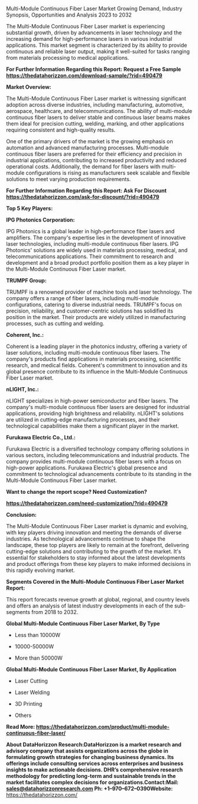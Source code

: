 Multi-Module Continuous Fiber Laser Market Growing Demand, Industry
Synopsis, Opportunities and Analysis 2023 to 2032

The Multi-Module Continuous Fiber Laser market is experiencing
substantial growth, driven by advancements in laser technology and the
increasing demand for high-performance lasers in various industrial
applications. This market segment is characterized by its ability to
provide continuous and reliable laser output, making it well-suited for
tasks ranging from materials processing to medical applications.

**For Further Information Regarding this Report: Request a Free Sample
<https://thedatahorizzon.com/download-sample/?rid=490479>**

**Market Overview:**

The Multi-Module Continuous Fiber Laser market is witnessing significant
adoption across diverse industries, including manufacturing, automotive,
aerospace, healthcare, and telecommunications. The ability of
multi-module continuous fiber lasers to deliver stable and continuous
laser beams makes them ideal for precision cutting, welding, marking,
and other applications requiring consistent and high-quality results.

One of the primary drivers of the market is the growing emphasis on
automation and advanced manufacturing processes. Multi-module continuous
fiber lasers are preferred for their efficiency and precision in
industrial applications, contributing to increased productivity and
reduced operational costs. Additionally, the demand for fiber lasers
with multi-module configurations is rising as manufacturers seek
scalable and flexible solutions to meet varying production requirements.

**For Further Information Regarding this Report: Ask For Discount
<https://thedatahorizzon.com/ask-for-discount/?rid=490479>**

**Top 5 Key Players:**

**IPG Photonics Corporation:**

IPG Photonics is a global leader in high-performance fiber lasers and
amplifiers. The company's expertise lies in the development of
innovative laser technologies, including multi-module continuous fiber
lasers. IPG Photonics' solutions are widely used in materials
processing, medical, and telecommunications applications. Their
commitment to research and development and a broad product portfolio
position them as a key player in the Multi-Module Continuous Fiber Laser
market.

**TRUMPF Group:**

TRUMPF is a renowned provider of machine tools and laser technology. The
company offers a range of fiber lasers, including multi-module
configurations, catering to diverse industrial needs. TRUMPF's focus on
precision, reliability, and customer-centric solutions has solidified
its position in the market. Their products are widely utilized in
manufacturing processes, such as cutting and welding.

**Coherent, Inc.:**

Coherent is a leading player in the photonics industry, offering a
variety of laser solutions, including multi-module continuous fiber
lasers. The company's products find applications in materials
processing, scientific research, and medical fields. Coherent's
commitment to innovation and its global presence contribute to its
influence in the Multi-Module Continuous Fiber Laser market.

**nLIGHT, Inc.:**

nLIGHT specializes in high-power semiconductor and fiber lasers. The
company's multi-module continuous fiber lasers are designed for
industrial applications, providing high brightness and reliability.
nLIGHT's solutions are utilized in cutting-edge manufacturing processes,
and their technological capabilities make them a significant player in
the market.

**Furukawa Electric Co., Ltd.:**

Furukawa Electric is a diversified technology company offering solutions
in various sectors, including telecommunications and industrial
products. The company provides multi-module continuous fiber lasers with
a focus on high-power applications. Furukawa Electric's global presence
and commitment to technological advancements contribute to its standing
in the Multi-Module Continuous Fiber Laser market.

**Want to change the report scope? Need Customization?**

**<https://thedatahorizzon.com/need-customization/?rid=490479>**

**Conclusion:**

The Multi-Module Continuous Fiber Laser market is dynamic and evolving,
with key players driving innovation and meeting the demands of diverse
industries. As technological advancements continue to shape the
landscape, these top players are likely to remain at the forefront,
delivering cutting-edge solutions and contributing to the growth of the
market. It's essential for stakeholders to stay informed about the
latest developments and product offerings from these key players to make
informed decisions in this rapidly evolving market.

**Segments Covered in the Multi-Module Continuous Fiber Laser Market
Report:**

This report forecasts revenue growth at global, regional, and country
levels and offers an analysis of latest industry developments in each of
the sub-segments from 2018 to 2032.

**Global Multi-Module Continuous Fiber Laser Market, By Type**

-   Less than 10000W

-   10000-50000W

-   More than 50000W

**Global Multi-Module Continuous Fiber Laser Market, By Application**

-   Laser Cutting

-   Laser Welding

-   3D Printing

-   Others

**Read More:
<https://thedatahorizzon.com/product/multi-module-continuous-fiber-laser/>**

**About DataHorizzon Research:**DataHorizzon is a market research and
advisory company that assists organizations across the globe in
formulating growth strategies for changing business dynamics. Its
offerings include consulting services across enterprises and business
insights to make actionable decisions. DHR’s comprehensive research
methodology for predicting long-term and sustainable trends in the
market facilitates complex decisions for organizations.**Contact:Mail:**
<sales@datahorizzonresearch.com> **Ph:** +1–970–672–0390**Website:**
<https://thedatahorizzon.com/>
